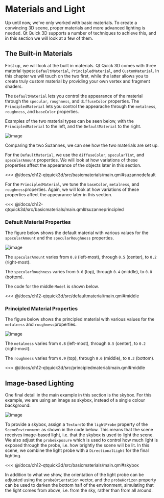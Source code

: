 # Materials and Light

Up until now, we've only worked with basic materials. To create a convincing 3D scene, proper materials and more advanced lighting is needed. Qt Quick 3D supports a number of techniques to achieve this, and in this section we will look at a few of them.

## The Built-in Materials

First up, we will look at the built in materials. Qt Quick 3D comes with three material types: ``DefaultMaterial``, ``PrincipledMaterial``, and ``CustomMaterial``. In this chapter we will touch on the two first, while the latter allows you to create truly custom material by providing your own vertex and fragment shaders.

The ``DefaultMaterial`` lets you control the appearance of the material through the ``specular``, ``roughness``, and ``diffuseColor`` properties. The ``PrincipledMaterial`` lets you control the appearache through the ``metalness``, ``roughness``, and ``baseColor`` properties.

Examples of the two material types can be seen below, with the ``PrincipledMaterial`` to the left, and the ``DefaultMaterial`` to the right.

![image](../../ch12-qtquick3d/assets//materials.png)

Comparing the two Suzannes, we can see how the two materials are set up.

For the ``DefaultMaterial``, we use the ``diffuseColor``, ``specularTint``, and ``specularAmount`` properties. We will look at how variations of these properties affect the appearance of the objects later in this section.

<<< @/docs/ch12-qtquick3d/src/basicmaterials/main.qml#suzannedefault

For the ``PrincipledMaterial``, we tune the ``baseColor``, ``metalness``, and ``roughness``properties. Again, we will look at how variations of these properties affect the appearance later in this section.

<<< @/docs/ch12-qtquick3d/src/basicmaterials/main.qml#suzanneprincipled

### Default Material Properties

The figure below shows the default material with various values for the ``specularAmount`` and the ``specularRoughness`` properties.

![image](../../ch12-qtquick3d/assets//default-material.png)

The ``specularAmount`` varies from ``0.8`` (left-most), through ``0.5`` (center), to ``0.2`` (right-most).

The ``specularRoughness`` varies from ``0.0`` (top), through ``0.4`` (middle), to ``0.8`` (bottom).

The code for the middle ``Model`` is shown below.

<<< @/docs/ch12-qtquick3d/src/defaultmaterial/main.qml#middle

### Principled Material Properties

The figure below shows the principled material with various values for the ``metalness`` and ``roughness``properties.

![image](../../ch12-qtquick3d/assets//principled-material.png)

The ``metalness`` varies from ``0.8`` (left-most), through ``0.5`` (center), to ``0.2`` (right-most).

The ``roughness`` varies from ``0.9`` (top), through ``0.6`` (middle), to ``0.3`` (bottom).

<<< @/docs/ch12-qtquick3d/src/principledmaterial/main.qml#middle

## Image-based Lighting

One final detail in the main example in this section is the skybox. For this example, we are using an image as skybox, instead of a single colour background.

![image](../../ch12-qtquick3d/assets//materials.png)

To provide a skybox, assign a ``Texture``to the ``lightProbe`` property of the ``SceneEnvironment`` as shown in the code below. This means that the scene receives image-based light, i.e. that the skybox is used to light the scene. We also adjust the ``probeExposure`` which is used to control how much light is exposed through the probe, i.e. how brightly the scene will be lit. In this scene, we combine the light probe with a ``DirectionalLight`` for the final lighting.

<<< @/docs/ch12-qtquick3d/src/basicmaterials/main.qml#skybox

In addition to what we show, the orientation of the light probe can be adjusted using the ``probeOrientation`` vector, and the ``probeHorizon`` property can be used to darken the bottom half of the environment, simulating that the light comes from above, i.e. from the sky, rather than from all around.
